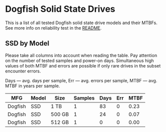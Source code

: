 Dogfish Solid State Drives
==========================

This is a list of all tested Dogfish solid state drive models and their MTBFs. See
more info on reliability test in the [README](https://github.com/linuxhw/SMART).

SSD by Model
------------

Please take all columns into account when reading the table. Pay attention on the
number of tested samples and power-on days. Simultaneous high values of both MTBF
and errors are possible if only rare drives in the subset encounter errors.

Days   — avg. days per sample,
Err    — avg. errors per sample,
MTBF   — avg. MTBF in years per sample.

| MFG       | Model              | Size   | Samples | Days  | Err   | MTBF   |
|-----------|--------------------|--------|---------|-------|-------|--------|
| Dogfish   | SSD                | 1 TB   | 1       | 83    | 0     | 0.23   |
| Dogfish   | SSD                | 500 GB | 1       | 24    | 0     | 0.07   |
| Dogfish   | SSD                | 512 GB | 1       | 0     | 0     | 0.00   |
